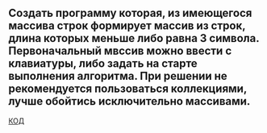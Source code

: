 ## Создать программу которая, из имеющегося массива строк формирует массив из строк, длина которых меньше либо равна 3 символа. Первоначальный мвссив можно ввести с клавиатуры, либо задать на старте выполнения алгоритма. При решении не рекомендуется пользоваться коллекциями, лучше обойтись исключительно массивами.
[КОД](DZC#/Program.cs)